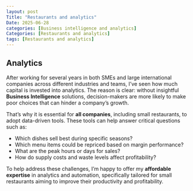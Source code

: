 ```yaml
---
layout: post
Title: "Restaurants and analytics"
Date: 2025-06-28
categories: [Business intelligence and analytics]
Categories: [Restaurants and analytics]
tags: [Restaurants and analytics]
---
```

## Analytics
After working for several years in both SMEs and large international companies across different industries and teams, I’ve seen how much capital is invested into analytics. The reason is clear: without insightful **Business Intelligence** solutions, decision-makers are more likely to make poor choices that can hinder a company’s growth.

That’s why it is essential for **all companies**, including small restaurants, to adopt data-driven tools. These tools can help answer critical questions such as:

- Which dishes sell best during specific seasons?
- Which menu items could be repriced based on margin performance?
- What are the peak hours or days for sales?
- How do supply costs and waste levels affect profitability?

To help address these challenges, I’m happy to offer my **affordable expertise** in analytics and automation, specifically tailored for small restaurants aiming to improve their productivity and profitability.
